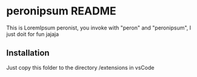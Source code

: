 # peronipsum README

This is LoremIpsum peronist, you invoke with "peron" and "peronipsum", I just doit for fun jajaja

## Installation

Just copy this folder to the directory /extensions in vsCode